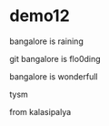 # demo12

bangalore is raining

git
bangalore is flo0ding

bangalore is wonderfull

tysm

from kalasipalya
